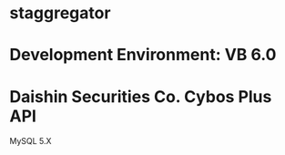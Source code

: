 # staggregator

# Development Environment: VB 6.0

# Daishin Securities Co. Cybos Plus API
  MySQL 5.X
      
